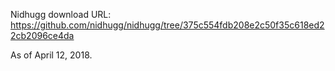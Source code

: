 Nidhugg download URL:
https://github.com/nidhugg/nidhugg/tree/375c554fdb208e2c50f35c618ed22cb2096ce4da

As of April 12, 2018.
